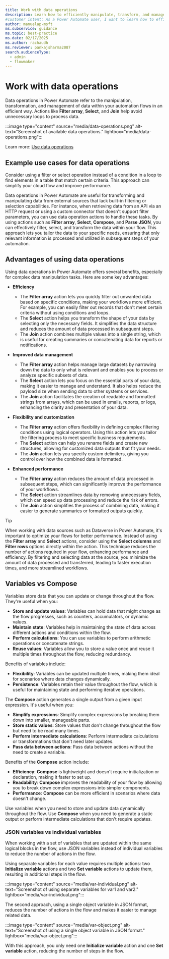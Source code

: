 ```yaml
---
title: Work with data operations
description: Learn how to efficiently manipulate, transform, and manage data within your cloud flows using data operations in Power Automate.
#customer intent: As a Power Automate user, I want to learn how to efficiently manipulate, transform, and manage data within my cloud flows so that I can optimize my automation processes.
author: manuelap-msft
ms.subservice: guidance
ms.topic: best-practice
ms.date: 02/17/2025
ms.author: rachaudh
ms.reviewer: pankajsharma2087
search.audienceType:
  - admin
  - flowmaker
---
```


# Work with data operations

Data operations in Power Automate refer to the manipulation, transformation, and management of data within your automation flows in an efficient way. Actions like **Filter array**, **Select**, and **Join** help avoid unnecessary loops to process data.

:::image type="content" source="media/data-operations.png" alt-text="Screenshot of available data operations." lightbox="media/data-operations.png":::

Learn more: [Use data operations](/power-automate/data-operations)

## Example use cases for data operations

Consider using a filter or select operation instead of a condition in a loop to find elements in a table that match certain criteria. This approach can simplify your cloud flow and improve performance.

Data operations in Power Automate are useful for transforming and manipulating data from external sources that lack built-in filtering or selection capabilities. For instance, when retrieving data from an API via an HTTP request or using a custom connector that doesn't support filter parameters, you can use data operation actions to handle these tasks. By using actions such as **Filter array**, **Select**, **Compose**, and **Parse JSON**, you can effectively filter, select, and transform the data within your flow. This approach lets you tailor the data to your specific needs, ensuring that only relevant information is processed and utilized in subsequent steps of your automation.

## Advantages of using data operations

Using data operations in Power Automate offers several benefits, especially for complex data manipulation tasks. Here are some key advantages:

- **Efficiency**
   - The **Filter array** action lets you quickly filter out unwanted data based on specific conditions, making your workflows more efficient. For example, you can easily filter out records that don't meet certain criteria without using conditions and loops.
   - The **Select** action helps you transform the shape of your data by selecting only the necessary fields. It simplifies the data structure and reduces the amount of data processed in subsequent steps.
   - The **Join** action combines multiple values into a single string, which is useful for creating summaries or concatenating data for reports or notifications.

- **Improved data management**
   - The **Filter array** action helps manage large datasets by narrowing down the data to only what is relevant and enables you to process or analyze specific subsets of data.
   - The **Select** action lets you focus on the essential parts of your data, making it easier to manage and understand. It also helps reduce the payload size when sending data to other systems or services.
   - The **Join** action facilitates the creation of readable and formatted strings from arrays, which can be used in emails, reports, or logs, enhancing the clarity and presentation of your data.

- **Flexibility and customization**
   - The **Filter array** action offers flexibility in defining complex filtering conditions using logical operators. Using this action lets you tailor the filtering process to meet specific business requirements.
   - The **Select** action can help you rename fields and create new structures, allowing for customized data outputs that fit your needs.
   - The **Join** action lets you specify custom delimiters, giving you control over how the combined data is formatted.

- **Enhanced performance**
   - The **Filter array** action reduces the amount of data processed in subsequent steps, which can significantly improve the performance of your workflows.
   - The **Select** action streamlines data by removing unnecessary fields, which can speed up data processing and reduce the risk of errors.
   - The **Join** action simplifies the process of combining data, making it easier to generate summaries or formatted outputs quickly.

> [!TIP]
> When working with data sources such as Dataverse in Power Automate, it's important to optimize your flows for better performance. Instead of using the **Filter array** and **Select** actions, consider using the **Select columns** and **Filter rows** options directly within the action. This technique reduces the number of actions required in your flow, enhancing performance and efficiency. By filtering and selecting data at the source, you minimize the amount of data processed and transferred, leading to faster execution times, and more streamlined workflows.

## Variables vs Compose

Variables store data that you can update or change throughout the flow. They're useful when you:

- **Store and update values**: Variables can hold data that might change as the flow progresses, such as counters, accumulators, or dynamic values.
- **Maintain state**: Variables help in maintaining the state of data across different actions and conditions within the flow.
- **Perform calculations**: You can use variables to perform arithmetic operations or concatenate strings.
- **Reuse values**: Variables allow you to store a value once and reuse it multiple times throughout the flow, reducing redundancy.

Benefits of variables include:

- **Flexibility**: Variables can be updated multiple times, making them ideal for scenarios where data changes dynamically.
- **Persistence**: Variables retain their value throughout the flow, which is useful for maintaining state and performing iterative operations.

The **Compose** action generates a single output from a given input expression. It's useful when you:

- **Simplify expressions**: Simplify complex expressions by breaking them down into smaller, manageable parts.
- **Store static values**: Store values that don't change throughout the flow but need to be read many times.
- **Perform intermediate calculations**: Perform intermediate calculations or transformations that don't need later updates.
- **Pass data between actions**: Pass data between actions without the need to create a variable.

Benefits of the **Compose** action include:

- **Efficiency**: **Compose** is lightweight and doesn't require initialization or declaration, making it faster to set up.
- **Readability**: **Compose** improves the readability of your flow by allowing you to break down complex expressions into simpler components.
- **Performance**: **Compose** can be more efficient in scenarios where data doesn't change.

Use variables when you need to store and update data dynamically throughout the flow. Use **Compose** when you need to generate a static output or perform intermediate calculations that don't require updates.

### JSON variables vs individual variables

When working with a set of variables that are updated within the same logical blocks in the flow, use JSON variables instead of individual variables to reduce the number of actions in the flow.

Using separate variables for each value requires multiple actions: two **Initialize variable** actions and two **Set variable** actions to update them, resulting in additional steps in the flow.

:::image type="content" source="media/var-individual.png" alt-text="Screenshot of using separate variables for var1 and var2." lightbox="media/var-individual.png":::

The second approach, using a single object variable in JSON format, reduces the number of actions in the flow and makes it easier to manage related data.

:::image type="content" source="media/var-object.png" alt-text="Screenshot of using a single object variable in JSON format." lightbox="media/var-object.png":::

With this approach, you only need one **Initialize variable** action and one **Set variable** action, reducing the number of steps in the flow.